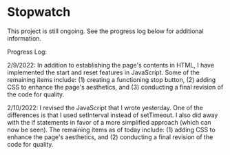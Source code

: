 # Stopwatch
This project is still ongoing. See the progress log below for additional information.

Progress Log:

2/9/2022: In addition to establishing the page's contents in HTML, I have implemented the start and reset features in JavaScript. Some of the remaining items include: (1) creating a functioning stop button, (2) adding CSS to enhance the page's aesthetics, and (3) conducting a final revision of the code for quality.

2/10/2022: I revised the JavaScript that I wrote yesterday. One of the differences is that I used setInterval instead of setTimeout. I also did away with the if statements in favor of a more simplified approach (which can now be seen). The remaining items as of today include: (1) adding CSS to enhance the page's aesthetics, and (2) conducting a final revision of the code for quality. 
